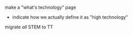 
make a "what's technology" page
- indicate how we actually define it as "high technology"

migrate *all* STEM to TT
